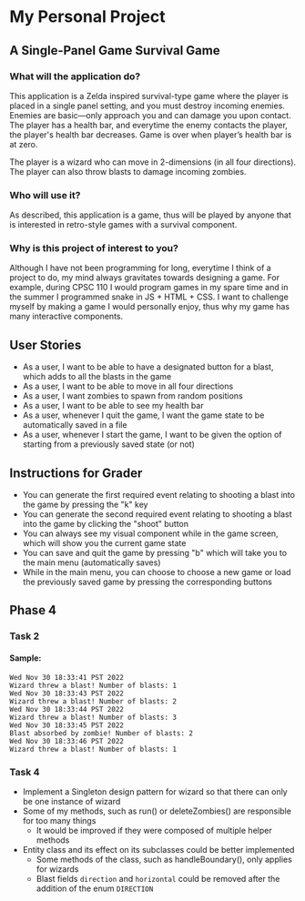 # My Personal Project

## A Single-Panel Game Survival Game

### What will the application do?
This application is a Zelda inspired survival-type game where the player is placed in a single panel setting, 
and you must destroy incoming enemies. Enemies are basic—only approach you and can damage you upon contact.
The player has a health bar, and everytime the enemy contacts the player, the player's health bar decreases.
Game is over when player’s health bar is at zero.

The player is a wizard who can move in 2-dimensions (in all four directions). The player can also throw blasts to 
damage incoming zombies.

### Who will use it?
As described, this application is a game, thus will be played by anyone that is interested in retro-style games
with a survival component.

### Why is this project of interest to you?
Although I have not been programming for long, everytime I think of a project to do, my mind always gravitates towards 
designing a game. For example, during CPSC 110 I would program games in my spare time and in the summer I programmed 
snake in JS + HTML + CSS. I want to challenge myself by making a game I would personally enjoy, thus why my game has 
many interactive components.

## User Stories

- As a user, I want to be able to have a designated button for a blast, which adds to all the blasts in the game
- As a user, I want to be able to move in all four directions
- As a user, I want zombies to spawn from random positions
- As a user, I want to be able to see my health bar
- As a user, whenever I quit the game, I want the game state to be automatically saved in a file
- As a user, whenever I start the game, I want to be given the option of starting from a previously saved state (or not)

## Instructions for Grader
- You can generate the first required event relating to shooting a blast into the game by pressing the "k" key
- You can generate the second required event relating to shooting a blast into the game by clicking the "shoot" button
- You can always see my visual component while in the game screen, which will show you the current game state
- You can save and quit the game by pressing "b" which will take you to the main menu (automatically saves)
- While in the main menu, you can choose to choose a new game or load the previously saved game by pressing the 
  corresponding buttons

## Phase 4

### Task 2

#### Sample:

    Wed Nov 30 18:33:41 PST 2022
    Wizard threw a blast! Number of blasts: 1
    Wed Nov 30 18:33:43 PST 2022
    Wizard threw a blast! Number of blasts: 2
    Wed Nov 30 18:33:44 PST 2022
    Wizard threw a blast! Number of blasts: 3
    Wed Nov 30 18:33:45 PST 2022
    Blast absorbed by zombie! Number of blasts: 2
    Wed Nov 30 18:33:46 PST 2022
    Wizard threw a blast! Number of blasts: 1

### Task 4

- Implement a Singleton design pattern for wizard so that there can only be one instance of wizard
- Some of my methods, such as run() or deleteZombies() are responsible for too many things
  - It would be improved if they were composed of multiple helper methods
- Entity class and its effect on its subclasses could be better implemented
  - Some methods of the class, such as handleBoundary(), only applies for wizards
  - Blast fields `direction` and `horizontal` could be removed after the addition of the enum `DIRECTION`
